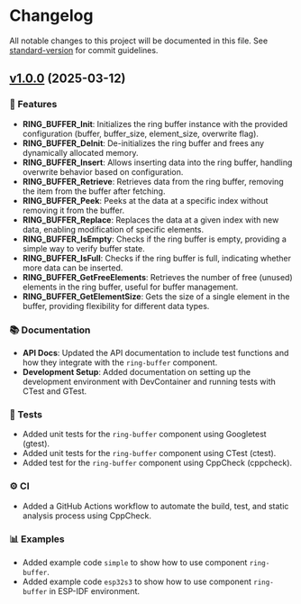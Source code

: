 # Changelog

All notable changes to this project will be documented in this file. See [standard-version](https://github.com/conventional-changelog/standard-version) for commit guidelines.

## [v1.0.0](https://github.com/bbaskovc/ring-buffer/tree/v1.0.0) (2025-03-12)

### 🚀 Features

- **RING_BUFFER_Init**: Initializes the ring buffer instance with the provided configuration (buffer, buffer_size, element_size, overwrite flag).
- **RING_BUFFER_DeInit**: De-initializes the ring buffer and frees any dynamically allocated memory.
- **RING_BUFFER_Insert**: Allows inserting data into the ring buffer, handling overwrite behavior based on configuration.
- **RING_BUFFER_Retrieve**: Retrieves data from the ring buffer, removing the item from the buffer after fetching.
- **RING_BUFFER_Peek**: Peeks at the data at a specific index without removing it from the buffer.
- **RING_BUFFER_Replace**: Replaces the data at a given index with new data, enabling modification of specific elements.
- **RING_BUFFER_IsEmpty**: Checks if the ring buffer is empty, providing a simple way to verify buffer state.
- **RING_BUFFER_IsFull**: Checks if the ring buffer is full, indicating whether more data can be inserted.
- **RING_BUFFER_GetFreeElements**: Retrieves the number of free (unused) elements in the ring buffer, useful for buffer management.
- **RING_BUFFER_GetElementSize**: Gets the size of a single element in the buffer, providing flexibility for different data types.

### 📚 Documentation

- **API Docs**: Updated the API documentation to include test functions and how they integrate with the `ring-buffer` component.
- **Development Setup**: Added documentation on setting up the development environment with DevContainer and running tests with CTest and GTest.

### 🧪 Tests

- Added unit tests for the `ring-buffer` component using Googletest (gtest).
- Added unit tests for the `ring-buffer` component using CTest (ctest).
- Added test for the `ring-buffer` component using CppCheck (cppcheck).

### ⚙️ CI

- Added a GitHub Actions workflow to automate the build, test, and static analysis process using CppCheck.

### 📊 Examples

- Added example code `simple` to show how to use component `ring-buffer`.
- Added example code `esp32s3` to show how to use component `ring-buffer` in ESP-IDF environment.